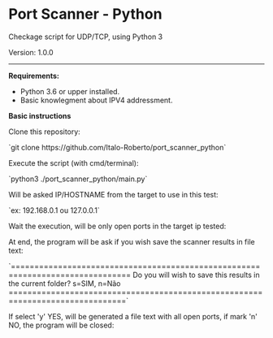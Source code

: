 <h1>Port Scanner - Python</h1>
<p>Checkage script for UDP/TCP, using Python 3</p>
<span>Version: 1.0.0</span>
<hr>

<div>
    <strong>Requirements:</strong>
    <ul>
        <li>Python 3.6 or upper installed.</li>
        <li>Basic knowlegment about IPV4 addressment.</li>
    </ul>
</div>

<div>
    <strong>Basic instructions</strong>
    <p>Clone this repository:</p>
 `git clone https://github.com/Italo-Roberto/port_scanner_python`

<p>Execute the script (with cmd/terminal):</p>
    `python3 ./port_scanner_python/main.py`

<p>Will be asked IP/HOSTNAME from the target to use in this test:</p>
    `ex: 192.168.0.1 ou 127.0.0.1`

<p>Wait the execution, will be only open ports in the target ip tested:</p>

<p>At end, the program will be ask if you wish save the scanner results in file text:</p>
    `===============================================================================
    Do you will wish to save this results in the current folder?
    s=SIM, n=Não
    ===============================================================================`

<p>If select 'y' YES, will be generated a file text with all open ports, if mark 'n' NO, the program will be closed:</p>

</div>
